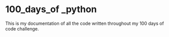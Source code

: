 # 100_days_of _python
 This is my documentation of all the code written throughout my 100 days of code challenge.
